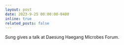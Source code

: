 ```yaml
---
layout: post
date: 2023-9-25 00:00:00-0400
inline: true
related_posts: false
---
```


Sung gives a talk at Daesung Haegang Microbes Forum.
